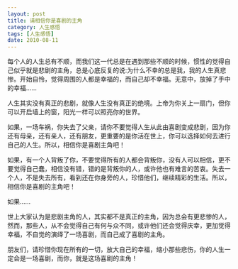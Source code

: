 ```yaml
---
layout: post
title: 请相信你是喜剧的主角
category: 人生感悟
tags: [人生感悟]
date: 2010-08-11
---
```

每个人的人生总有不顺，而我们这一代总是在遇到那些不顺的时候，惯性的觉得自己似乎就是悲剧的主角，<!-- more -->总是心底反复的说:为什么不幸的总是我，我的人生真悲惨。开始自怜，觉得周围的人都是幸福的，而自己却不幸福。无意中，放掉了手中的幸福……

 

人生其实没有真正的悲剧，就像人生没有真正的绝境。上帝为你关上一扇门，但你可以开启墙上的窗，阳光一样可以照亮你的世界。

  

如果，一场车祸，你失去了父亲，请你不要觉得人生从此由喜剧变成悲剧，因为你还有母亲，还有亲人，还有朋友，更重要的是你活在世上，你可以选择如何去进行自己的人生。所以，相信你是喜剧主角吧！

 

如果，有一个人背叛了你，不要觉得所有的人都会背叛你，没有人可以相信，更不要觉得自己蠢，相信没有错，错的是背叛你的人，或许他也有难言的苦衷。失去一个人，不是失去所有，看到还在你身旁的人，珍惜他们，继续精彩的生活。所以，相信你是喜剧的主角吧！

   

如果……

   

世上大家认为是悲剧主角的人，其实都不是真正的主角，因为总会有更悲惨的人，然而，那些人，从不会觉得自己有何与众不同，或许他们还会觉得庆幸，更加觉得幸福，不自觉的演绎了一场喜剧，而自己成了喜剧的主角。

   

朋友们，请珍惜你现在所有的一切，放大自己的幸福，缩小那些悲伤，你的人生一定会是一场喜剧，而你，就是这场喜剧的主角！